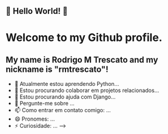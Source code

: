 ## 👋 Hello World! 👋


#  Welcome to my Github profile.
## My name is Rodrigo M Trescato and my nickname is "rmtrescato"!

- 🌱 Atualmente estou aprendendo Python...
- 👯 Estou procurando colaborar em projetos relacionados...
- 🤔 Estou procurando ajuda com Django...
- 💬 Pergunte-me sobre ...
- 📫 Como entrar em contato comigo: ...
- 😄 Pronomes: ...
- ⚡ Curiosidade: ...
-->
